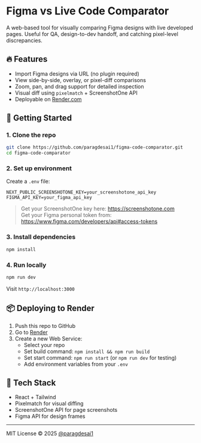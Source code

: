 # Figma vs Live Code Comparator

A web-based tool for visually comparing Figma designs with live developed pages. Useful for QA, design-to-dev handoff, and catching pixel-level discrepancies.

## 🔥 Features

- Import Figma designs via URL (no plugin required)
- View side-by-side, overlay, or pixel-diff comparisons
- Zoom, pan, and drag support for detailed inspection
- Visual diff using `pixelmatch` + ScreenshotOne API
- Deployable on [Render.com](https://render.com)

## 🚀 Getting Started

### 1. Clone the repo

```bash
git clone https://github.com/paragdesai1/figma-code-comparator.git
cd figma-code-comparator
```

### 2. Set up environment

Create a `.env` file:

```env
NEXT_PUBLIC_SCREENSHOTONE_KEY=your_screenshotone_api_key
FIGMA_API_KEY=your_figma_api_key
```

> Get your ScreenshotOne key here: https://screenshotone.com  
> Get your Figma personal token from: https://www.figma.com/developers/api#access-tokens

### 3. Install dependencies

```bash
npm install
```

### 4. Run locally

```bash
npm run dev
```

Visit `http://localhost:3000`

## 📦 Deploying to Render

1. Push this repo to GitHub
2. Go to [Render](https://render.com)
3. Create a new Web Service:
   - Select your repo
   - Set build command: `npm install && npm run build`
   - Set start command: `npm run start` (or `npm run dev` for testing)
   - Add environment variables from your `.env`

## 🧩 Tech Stack

- React + Tailwind
- Pixelmatch for visual diffing
- ScreenshotOne API for page screenshots
- Figma API for design frames

---

MIT License © 2025 [@paragdesai1](https://github.com/paragdesai1)